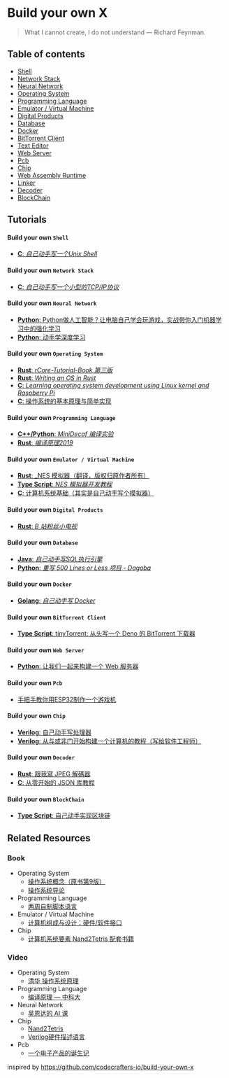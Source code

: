 # Build your own X
> What I cannot create, I do not understand — Richard Feynman.
## Table of contents

* [Shell](#build-your-own-shell)
* [Network Stack](#build-your-own-network-stack)
* [Neural Network](#build-your-own-neural-network)
* [Operating System](#build-your-own-operating-system)
* [Programming Language](#build-your-own-programming-language)
* [Emulator / Virtual Machine](#build-your-own-emulator--virtual-machine)
* [Digital Products](#build-your-own-digital-products)
* [Database](#build-your-own-database)
* [Docker](#build-your-own-docker)
* [BitTorrent Client](#build-your-own-bittorrent-client)
* [Text Editor](#build-your-own-text-editor)
* [Web Server](#build-your-own-web-server)
* [Pcb](#build-your-own-pcb)
* [Chip](#build-your-own-chip)
* [Web Assembly Runtime](#build-your-own-webassembly-runtime)
* [Linker](#build-your-own-linker)
* [Decoder](#build-your-own-decoder)
* [BlockChain](#build-your-own-blockchain)

## Tutorials

#### Build your own `Shell`

* [**C**: _自己动手写一个Unix Shell_](https://www.jxtxzzw.com/archives/3717)

#### Build your own `Network Stack`

* [**C**: _自己动手写一个小型的TCP/IP协议_](https://blog.csdn.net/clrmas/article/details/52843350)

#### Build your own `Neural Network`

* [**Python**:  Python做人工智能？让电脑自己学会玩游戏，实战带你入门机器学习中的强化学习](https://cloud.tencent.com/developer/article/1871200)
* [**Python**:  动手学深度学习](http://zh.gluon.ai/index.html)

#### Build your own `Operating System`

* [**Rust**: _rCore-Tutorial-Book 第三版_](https://rcore-os.github.io/rCore-Tutorial-Book-v3/index.html)
* [**Rust**: _Writing an OS in Rust_](https://os.phil-opp.com/zh-CN/)
* [**C**: _Learning operating system development using Linux kernel and Raspberry Pi_](https://github.com/s-matyukevich/raspberry-pi-os/blob/master/translations/zh-cn/lesson01/rpi-os.md)
* [**C**: 操作系统的基本原理与简单实现 ](https://github.com/chyyuu/simple_os_book)

#### Build your own `Programming Language`

* [**C++/Python**: _MiniDecaf 编译实验_](https://decaf-lang.github.io/minidecaf-tutorial/)
* [**Rust**: _编译原理2019_](https://mashplant.gitbook.io/decaf-doc/)

#### Build your own `Emulator / Virtual Machine`
* [**Rust**: _NES 模拟器（翻译，版权归原作者所有）](https://blog.buhe.dev/nes)
* [**Type Script**: _NES 模拟器开发教程_](https://www.jianshu.com/p/d12426ebc2cb)
* [**C**: 计算机系统基础（其实是自己动手写个模拟器）](https://nju-projectn.github.io/ics-pa-gitbook/ics2022/)

#### Build your own `Digital Products`

* [**Rust**: _B 站粉丝小电视_](https://blog.buhe.dev/b)

#### Build your own `Database`
* [**Java**: _自己动手写SQL执行引擎_](https://github.com/alchemystar/Freedom)
* [**Python**: _重写 500 Lines or Less 项目 - Dagoba_](https://shuhari.dev/blog/2022/02/500lines-rewrite-dagoba)

#### Build your own `Docker`
* [**Golang**: _自己动手写 Docker_](https://xie.infoq.cn/article/a34a85843a8d87b8044a05cbe)

#### Build your own `BitTorrent Client`
* [**Type Script**: tinyTorrent: 从头写一个 Deno 的 BitTorrent 下载器 ](https://cjting.me/2020/10/31/tinytorrent-a-deno-bt-downloader/)

#### Build your own `Web Server`
* [**Python**: 让我们一起来构建一个 Web 服务器 ](https://mozillazg.com/2015/06/let-us-build-a-web-server-part-1-zh-cn.html)

#### Build your own `Pcb`

* [ 手把手教你用ESP32制作一个游戏机 ](https://www.eet-china.com/mp/a111761.html)


#### Build your own `Chip`

* [**Verilog**: 自己动手写处理器 ](https://blog.csdn.net/leishangwen/article/details/36875581)
* [**Verilog**: 从与或非门开始构建一个计算机的教程（写给软件工程师）](https://github.com/buhe/bugu-computer)

#### Build your own `Decoder`

* [**Rust**: 跟我寫 JPEG 解碼器 ](https://github.com/MROS/jpeg_tutorial)
* [**C**: 从零开始的 JSON 库教程 ](https://github.com/miloyip/json-tutorial)

#### Build your own `BlockChain`

* [**Type Script**: 自己动手实现区块链 ](https://github.com/zhubaitian/naivecoin)

## Related Resources

### Book

* Operating System
  * [操作系统概念（原书第9版）](https://book.douban.com/subject/30297919/)
  * [操作系统导论](https://book.douban.com/subject/33463930/)
* Programming Language
  * [两周自制脚本语言](https://book.douban.com/subject/25908672/)
* Emulator / Virtual Machine
  * [计算机组成与设计：硬件/软件接口](https://book.douban.com/subject/35088440/)
* Chip
  * [计算机系统要素 Nand2Tetris 配套书籍](https://book.douban.com/subject/1998341/)

### Video

* Operating System
  * [清华 操作系统原理](https://www.bilibili.com/video/BV1uW411f72n)
* Programming Language
  * [编译原理 — 中科大](https://www.bilibili.com/video/BV17W41187gL)
* Neural Network
  * [吴恩达的 AI 课](https://www.bilibili.com/video/BV1G64y1r71B)
* Chip
  * [Nand2Tetris](https://www.bilibili.com/video/av80737268)
  * [Verilog硬件描述语言](https://www.bilibili.com/video/BV12y4y1v7V3)
* Pcb
  * [一个电子产品的诞生记](https://www.bilibili.com/video/BV1XQ4y1C7Rb)


inspired by https://github.com/codecrafters-io/build-your-own-x
